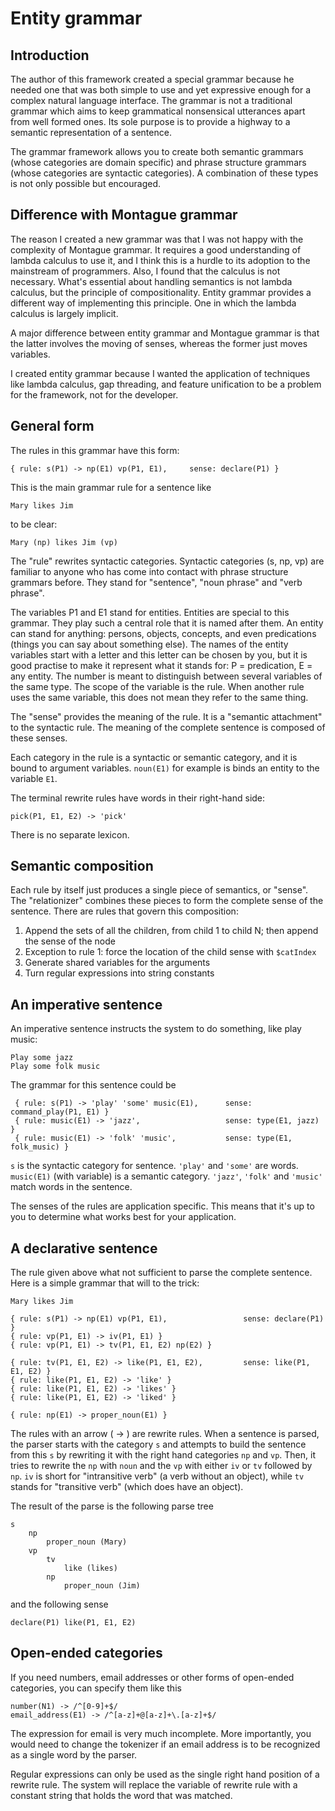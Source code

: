 # Entity grammar

## Introduction

The author of this framework created a special grammar because he needed one that was both simple to use and yet
expressive enough for a complex natural language interface. The grammar is not a traditional grammar which aims to keep
grammatical nonsensical utterances apart from well formed ones. Its sole purpose is to provide a highway to a semantic
representation of a sentence.

The grammar framework allows you to create both semantic grammars (whose categories are domain specific) and phrase
structure grammars (whose categories are syntactic categories). A combination of these types is not only possible but
encouraged.

## Difference with Montague grammar

The reason I created a new grammar was that I was not happy with the complexity of Montague grammar. It requires a good understanding of lambda calculus to use it, and I think this is a hurdle to its adoption to the mainstream of programmers. Also, I found that the calculus is not necessary. What's essential about handling semantics is not lambda calculus, but the principle of compositionality. Entity grammar provides a different way of implementing this principle. One in which the lambda calculus is largely implicit. 

A major difference between entity grammar and Montague grammar is that the latter involves the moving of senses, whereas the former just moves variables.

I created entity grammar because I wanted the application of techniques like lambda calculus, gap threading, and feature unification to be a problem for the framework, not for the developer.

## General form

The rules in this grammar have this form:

    { rule: s(P1) -> np(E1) vp(P1, E1),     sense: declare(P1) }

This is the main grammar rule for a sentence like

    Mary likes Jim

to be clear:

    Mary (np) likes Jim (vp)

The "rule" rewrites syntactic categories. Syntactic categories (s, np, vp) are familiar to anyone who has come into
contact with phrase structure grammars before. They stand for "sentence", "noun phrase" and "verb phrase".

The variables P1 and E1 stand for entities. Entities are special to this grammar. They play such a central role that it
is named after them. An entity can stand for anything: persons, objects, concepts, and even predications (things you can
say about something else). The names of the entity variables start with a letter and this letter can be chosen by you,
but it is good practise to make it represent what it stands for: P = predication, E = any entity. The number is meant to
distinguish between several variables of the same type. The scope of the variable is the rule. When another rule uses
the same variable, this does not mean they refer to the same thing.

The "sense" provides the meaning of the rule. It is a "semantic attachment" to the syntactic rule. The meaning of the
complete sentence is composed of these senses.

Each category in the rule is a syntactic or semantic category, and it is bound to argument variables. `noun(E1)` for
example is binds an entity to the variable `E1`.

The terminal rewrite rules have words in their right-hand side:

    pick(P1, E1, E2) -> 'pick'

There is no separate lexicon.

## Semantic composition

Each rule by itself just produces a single piece of semantics, or "sense". The "relationizer" combines these pieces to form the complete sense of the sentence. There are rules that govern this composition:

1. Append the sets of all the children, from child 1 to child N; then append the sense of the node
2. Exception to rule 1: force the location of the child sense with `$catIndex`  
3. Generate shared variables for the arguments
4. Turn regular expressions into string constants

## An imperative sentence

An imperative sentence instructs the system to do something, like play music:

    Play some jazz
    Play some folk music

The grammar for this sentence could be

     { rule: s(P1) -> 'play' 'some' music(E1),      sense: command_play(P1, E1) }
     { rule: music(E1) -> 'jazz',                   sense: type(E1, jazz) }
     { rule: music(E1) -> 'folk' 'music',           sense: type(E1, folk_music) }

`s` is the syntactic category for sentence. `'play'` and `'some'` are words. `music(E1)` (with variable) is a semantic
category. `'jazz'`, `'folk'` and `'music'` match words in the sentence.

The senses of the rules are application specific. This means that it's up to you to determine what works best for your
application.

## A declarative sentence

The rule given above what not sufficient to parse the complete sentence. Here is a simple grammar that will to the
trick:

~~~
Mary likes Jim
~~~

    { rule: s(P1) -> np(E1) vp(P1, E1),                 sense: declare(P1) }
    { rule: vp(P1, E1) -> iv(P1, E1) }
    { rule: vp(P1, E1) -> tv(P1, E1, E2) np(E2) }
    
    { rule: tv(P1, E1, E2) -> like(P1, E1, E2),         sense: like(P1, E1, E2) }
    { rule: like(P1, E1, E2) -> 'like' }
    { rule: like(P1, E1, E2) -> 'likes' }
    { rule: like(P1, E1, E2) -> 'liked' }
    
    { rule: np(E1) -> proper_noun(E1) }

The rules with an arrow ( -> ) are rewrite rules. When a sentence is parsed, the parser starts with the category `s` and
attempts to build the sentence from this `s` by rewriting it with the right hand categories `np` and `vp`. Then, it
tries to rewrite the `np` with `noun` and the `vp` with either `iv` or `tv` followed by `np`. `iv` is short for
"intransitive verb" (a verb without an object), while `tv` stands for "transitive verb" (which does have an object).

The result of the parse is the following parse tree

    s
        np
            proper_noun (Mary)
        vp
            tv
                like (likes)
            np
                proper_noun (Jim)

and the following sense

    declare(P1) like(P1, E1, E2)

## Open-ended categories

If you need numbers, email addresses or other forms of open-ended categories, you can specify them like this

    number(N1) -> /^[0-9]+$/ 
    email_address(E1) -> /^[a-z]+@[a-z]+\.[a-z]+$/          

The expression for email is very much incomplete. More importantly, you would need to change the tokenizer if an email
address is to be recognized as a single word by the parser.

Regular expressions can only be used as the single right hand position of a rewrite rule. The system will replace the variable of rewrite rule with a constant string that holds the word that was matched.
